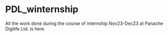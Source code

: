 # PDL_winternship
All the work done during the course of internship Nov23-Dec23 at Panache Digilife Ltd. is here.


